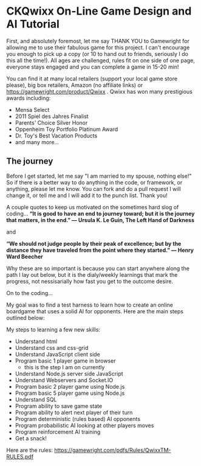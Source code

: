 # CKQwixx On-Line Game Design and AI Tutorial

First, and absolutely foremost, let me say THANK YOU to Gamewright for allowing me to use their fabulous game for this project.  I can't encourage you enough to pick up a copy (or 10 to hand out to friends, seriously I do this all the time!).  All ages are challenged, rules fit on one side of one page, everyone stays engaged and you can complete a game in 15-20 min!  

You can find it at many local retailers (support your local game store please), big box retailers, Amazon (no affiliate links) or https://gamewright.com/product/Qwixx .  Qwixx has won many prestigious awards including:
* Mensa Select
* 2011 Spiel des Jahres Finalist
* Parents' Choice Silver Honor
* Oppenheim Toy Portfolio Platinum Award
* Dr. Toy's Best Vacation Products
* and many more...

## The journey
Before I get started, let me say "I am married to my spouse, nothing else!"  So if there is a better way to do anything in the code, or framework, or anything, please let me know.  You can fork and do a pull request I will change it, or tell me and I will add it to the punch list.  Thank you!

A couple quotes to keep us motivated on the sometimes hard slog of coding...
**“It is good to have an end to journey toward; but it is the journey that matters, in the end.”
― Ursula K. Le Guin, The Left Hand of Darkness**

and

**“We should not judge people by their peak of excellence; but by the distance they have traveled from the point where they started.”
― Henry Ward Beecher**

Why these are so important is because you can start anywhere along the path I lay out below, but it is the dialy/weekly learnings that mark the progress, not nessisarially how fast you get to the outcome desire.

On to the coding...

My goal was to find a test harness to learn how to create an online boardgame that uses a solid AI for opponents.  Here are the main steps outlined below:

My steps to learning a few new skills:
* Understand html
* Understand css and css-grid
* Understand JavaScript client side
* Program basic 1 player game in browser
    * this is the step I am on currently
* Understand Node.js server side JavaScript
* Understand Webservers and Socket.IO
* Program basic 2 player game using Node.js
* Program basic 5 player game using Node.js
* Understand SQL
* Program ability to save game state
* Program ability to alert next player of their turn
* Program deterministic (rules based) AI opponents
* Program probabilistic AI looking at other players moves
* Program reinforcement AI training
* Get a snack!


Here are the rules: https://gamewright.com/pdfs/Rules/QwixxTM-RULES.pdf 

